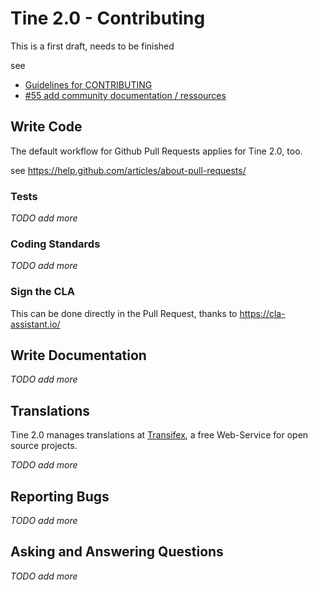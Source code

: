 # Tine 2.0 - Contributing

This is a first draft, needs to be finished

see
* [Guidelines for CONTRIBUTING](https://help.github.com/articles/setting-guidelines-for-repository-contributors/)
* [#55 add community documentation / ressources](https://github.com/tine20/Tine-2.0-Open-Source-Groupware-and-CRM/issues/55)

## Write Code

The default workflow for Github Pull Requests applies for Tine 2.0, too.

see https://help.github.com/articles/about-pull-requests/

### Tests

_TODO add more_

### Coding Standards

_TODO add more_

### Sign the CLA

This can be done directly in the Pull Request, thanks to https://cla-assistant.io/

## Write Documentation

_TODO add more_

## Translations

Tine 2.0 manages translations at [Transifex](https://www.transifex.net/projects/p/tine20/),
a free Web-Service for open source projects.

_TODO add more_

## Reporting Bugs

_TODO add more_

## Asking and Answering Questions

_TODO add more_
